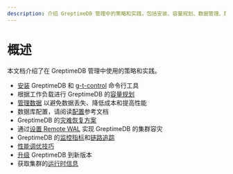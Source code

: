 ```yaml
---
description: 介绍 GreptimeDB 管理中的策略和实践，包括安装、容量规划、数据管理、配置、灾难恢复、监控和升级等内容。
---
```


# 概述

本文档介绍了在 GreptimeDB 管理中使用的策略和实践。

* [安装](/getting-started/installation/overview.md) GreptimeDB 和 [g-t-control](/reference/gtctl.md) 命令行工具
* 根据工作负载进行 GreptimeDB 的[容量规划](/user-guide/administration/capacity-plan.md)
* [管理数据](/user-guide/administration/manage-data/overview.md) 以避免数据丢失、降低成本和提高性能
* 数据库配置，请阅读[配置](/user-guide/deployments/configuration.md)参考文档
* GreptimeDB 的[灾难恢复方案](/user-guide/administration/disaster-recovery/overview.md)
* 通过[设置 Remote WAL](./remote-wal/quick-start.md) 实现 GreptimeDB 的集群容灾
* GreptimeDB 的[监控指标](/user-guide/administration/monitoring/export-metrics.md)和[链路追踪](/user-guide/administration/monitoring/tracing.md)
* [性能调优技巧](/user-guide/administration/performance-tuning-tips.md)
* [升级](/user-guide/administration/upgrade.md) GreptimeDB 到新版本
* 获取集群的[运行时信息](/user-guide/administration/runtime-info.md)
